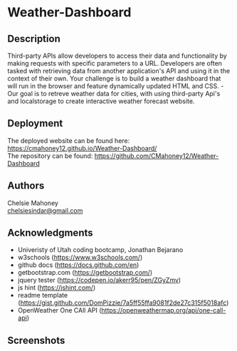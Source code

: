 # Weather-Dashboard

## Description

Third-party APIs allow developers to access their data and functionality by making requests with specific parameters to a URL. Developers are often tasked with retrieving data from another application's API and using it in the context of their own. Your challenge is to build a weather dashboard that will run in the browser and feature dynamically updated HTML and CSS.
-Our goal is to retreve weather data for cities, with using third-party Api's and localstorage to create interactive weather forecast website.


## Deployment 

The deployed website can be found here: https://cmahoney12.github.io/Weather-Dashboard/  
The repository can be found: https://github.com/CMahoney12/Weather-Dashboard  


## Authors

Chelsie Mahoney  
chelsiesindar@gmail.com  



## Acknowledgments

* Univeristy of Utah coding bootcamp, Jonathan Bejarano
* w3schools (https://www.w3schools.com/)  
* github docs (https://docs.github.com/en)  
* getbootstrap.com (https://getbootstrap.com/)  
* jquery tester (https://codepen.io/akerr95/pen/ZGyZmv)  
* js hint (https://jshint.com/)  
* readme template (https://gist.github.com/DomPizzie/7a5ff55ffa9081f2de27c315f5018afc)  
* OpenWeather One CAll API (https://openweathermap.org/api/one-call-api)  


## Screenshots  


